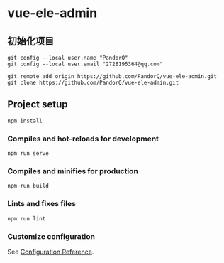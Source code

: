 # vue-ele-admin
## 初始化项目
```shell
git config --local user.name "PandorQ"
git config --local user.email "2728195364@qq.com"

git remote add origin https://github.com/PandorQ/vue-ele-admin.git
git clone https://github.com/PandorQ/vue-ele-admin.git
```

## Project setup
```
npm install
```

### Compiles and hot-reloads for development
```
npm run serve
```

### Compiles and minifies for production
```
npm run build
```

### Lints and fixes files
```
npm run lint
```

### Customize configuration
See [Configuration Reference](https://cli.vuejs.org/config/).
